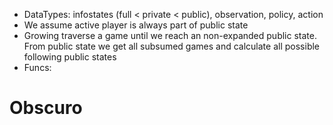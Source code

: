- DataTypes: infostates (full < private < public), observation, policy, action
- We assume active player is always part of public state
- Growing traverse a game until we reach an non-expanded public state. 
From public state we get all subsumed games and calculate all possible following public states
- Funcs: 

# Obscuro
